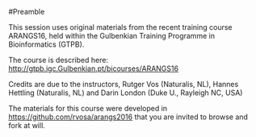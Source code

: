 #Preamble

This session uses original materials from the recent training course ARANGS16, held within the 
Gulbenkian Training Programme in Bioinformatics (GTPB). 

The course is described here: http://gtpb.igc.Gulbenkian.pt/bicourses/ARANGS16

Credits are due to the instructors, Rutger Vos (Naturalis, NL), Hannes Hettling (Naturalis, NL) 
and Darin London (Duke U., Rayleigh NC, USA)

The materials for this course were developed in https://github.com/rvosa/arangs2016 
that you are invited to browse and fork at will.
